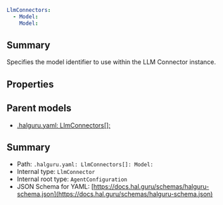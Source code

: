 <!--
title: Model
version: DEBUG
generated: true
date: 2025-04-09
node: This file is generated by the command-line program: `halguru manual --generate-docs`
-->


```yaml
LlmConnectors:
  - Model:
    Model:
```

## Summary

Specifies the model identifier to use within the LLM Connector instance.

## Properties


## Parent models

* [.halguru.yaml: LlmConnectors[]:]((halguru)-llmconnectors-list.md)
## Summary

* Path: `.halguru.yaml: LlmConnectors[]: Model:`
* Internal type: `LlmConnector`
* Internal root type: `AgentConfiguration`
* JSON Schema for YAML: [https://docs.hal.guru/schemas/halguru-schema.json](https://docs.hal.guru/schemas/halguru-schema.json)
